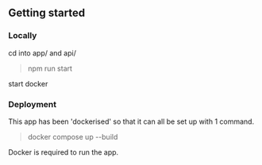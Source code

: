 ## Getting started

### Locally

cd into app/ and api/

> npm run start

start docker

### Deployment

This app has been 'dockerised' so that it can all be set up with 1 command.

> docker compose up --build

Docker is required to run the app.
